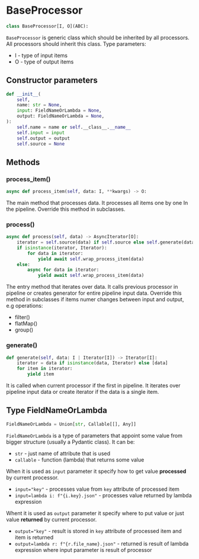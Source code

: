 # BaseProcessor

```python
class BaseProcessor[I, O](ABC):
```

`BaseProcessor` is generic class which should be inherited by all processors.
All processors should inherit this class. Type parameters:

* I - type of input items
* O - type of output items

## Constructor parameters

```python
def __init__(
    self,
    name: str = None,
    input: FieldNameOrLambda = None,
    output: FieldNameOrLambda = None,
):
    self.name = name or self.__class__.__name__
    self.input = input
    self.output = output
    self.source = None
```

## Methods

### process_item()

```python
async def process_item(self, data: I, **kwargs) -> O:
```

The main method that processes data. It processes all items one by one In the pipeline.
Override this method in subclasses.

### process()

```python
async def process(self, data) -> AsyncIterator[O]:
    iterator = self.source(data) if self.source else self.generate(data)
    if isinstance(iterator, Iterator):
        for data in iterator:
            yield await self.wrap_process_item(data)
    else:
        async for data in iterator:
            yield await self.wrap_process_item(data)
```

The entry method that iterates over data. It calls previous processor in pipeline or creates
generator for entire pipeline input data. Override this method in subclasses if items numer
changes between input and output, e.g operations:

* filter()
* flatMap()
* group()

### generate()

```python
def generate(self, data: I | Iterator[I]) -> Iterator[I]:
    iterator = data if isinstance(data, Iterator) else [data]
    for item in iterator:
        yield item
```

It is called when current processor if the first in pipeline. It iterates
over pipeline input data or create iterator if the data is a single item.

## Type FieldNameOrLambda

```python
FieldNameOrLambda = Union[str, Callable[[], Any]]
```

`FieldNameOrLambda` is a type of parameters that appoint some value from bigger structure
(usually a Pydantic class). It can be:

* `str` - just name of attribute that is used
* `callable` - function (lambda) that returns some value

When it is used as `input` parameter it specify how to get value **processed** by current processor.

* `input="key"` - processes value from `key` attribute of processed item
* `input=lambda i: f"{i.key}.json"` - processes value returned by lambda expression

Whent it is used as `output` parameter it specify where to put value or just value **returned** by current processor.

* `output="key"` - result is stored in `key` attribute of processed item and item is returned
* `output=lambda r: f"{r.file_name}.json"` - returned is result of lambda expression where input parameter is result of processor
